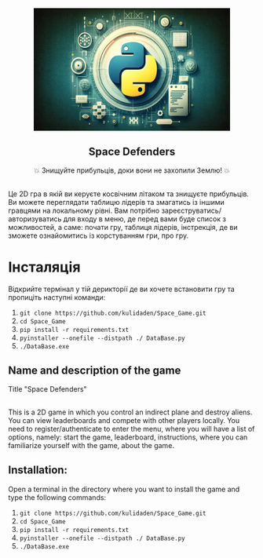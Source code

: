## <p align="center"><img width="400px" height='250px' src="./What-is-Python-3.12_11zon.webp" align="center" alt="Space Defenders" /><h2 align="center">Space Defenders</h2><p align="center">💥 Знищуйте прибульців, доки вони не захопили Землю! 💥</p></p>

##
Це 2D гра в якій ви керуєте косвічним літаком та знищуєте прибульців. Ви можете переглядати таблицю лідерів та змагатись із іншими гравцями на локальному рівні.
Вам потрібно зареєструватись/авторизуватись для входу в меню, де перед вами буде список з можливостей, а саме: почати гру, таблиця лідерів, інстрекція, де ви зможете ознайомитись із корстуванням гри, про гру.

# Інсталяція
Відкрийте термінал у тій дерикторії де ви хочете встановити гру та пропиціть наступні команди: 
1) `git clone https://github.com/kulidaden/Space_Game.git`
2) `cd Space_Game`
3) `pip install -r requirements.txt`
4) `pyinstaller --onefile --distpath ./ DataBase.py`
5) `./DataBase.exe`

## Name and description of the game
Title "Space Defenders"

## 
This is a 2D game in which you control an indirect plane and destroy aliens.  You can view leaderboards and compete with other players locally.  You need to register/authenticate to enter the menu, where you will have a list of options, namely: start the game, leaderboard, instructions, where you can familiarize yourself with the game, about the game.

## Installation:
Open a terminal in the directory where you want to install the game and type the following commands:
1) `git clone https://github.com/kulidaden/Space_Game.git`
2) `cd Space_Game`
3) `pip install -r requirements.txt`
4) `pyinstaller --onefile --distpath ./ DataBase.py`
5) `./DataBase.exe`
